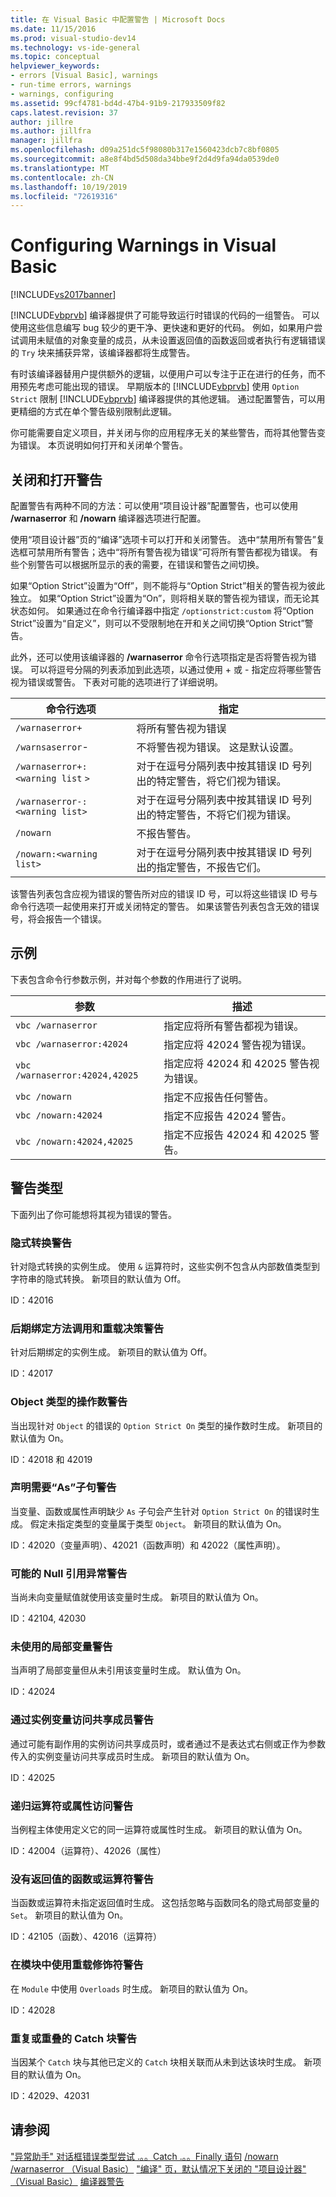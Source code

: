 ```yaml
---
title: 在 Visual Basic 中配置警告 | Microsoft Docs
ms.date: 11/15/2016
ms.prod: visual-studio-dev14
ms.technology: vs-ide-general
ms.topic: conceptual
helpviewer_keywords:
- errors [Visual Basic], warnings
- run-time errors, warnings
- warnings, configuring
ms.assetid: 99cf4781-bd4d-47b4-91b9-217933509f82
caps.latest.revision: 37
author: jillre
ms.author: jillfra
manager: jillfra
ms.openlocfilehash: d09a251dc5f98080b317e1560423dcb7c8bf0805
ms.sourcegitcommit: a8e8f4bd5d508da34bbe9f2d4d9fa94da0539de0
ms.translationtype: MT
ms.contentlocale: zh-CN
ms.lasthandoff: 10/19/2019
ms.locfileid: "72619316"
---
```

# <a name="configuring-warnings-in-visual-basic"></a>Configuring Warnings in Visual Basic
[!INCLUDE[vs2017banner](../includes/vs2017banner.md)]

[!INCLUDE[vbprvb](../includes/vbprvb-md.md)] 编译器提供了可能导致运行时错误的代码的一组警告。 可以使用这些信息编写 bug 较少的更干净、更快速和更好的代码。 例如，如果用户尝试调用未赋值的对象变量的成员，从未设置返回值的函数返回或者执行有逻辑错误的 `Try` 块来捕获异常，该编译器都将生成警告。

 有时该编译器替用户提供额外的逻辑，以便用户可以专注于正在进行的任务，而不用预先考虑可能出现的错误。 早期版本的 [!INCLUDE[vbprvb](../includes/vbprvb-md.md)] 使用 `Option Strict` 限制 [!INCLUDE[vbprvb](../includes/vbprvb-md.md)] 编译器提供的其他逻辑。 通过配置警告，可以用更精细的方式在单个警告级别限制此逻辑。

 你可能需要自定义项目，并关闭与你的应用程序无关的某些警告，而将其他警告变为错误。 本页说明如何打开和关闭单个警告。

## <a name="turning-warnings-off-and-on"></a>关闭和打开警告
 配置警告有两种不同的方法：可以使用“项目设计器”配置警告，也可以使用 **/warnaserror** 和 **/nowarn** 编译器选项进行配置。

 使用“项目设计器”页的“编译”选项卡可以打开和关闭警告。 选中“禁用所有警告”复选框可禁用所有警告；选中“将所有警告视为错误”可将所有警告都视为错误。 有些个别警告可以根据所显示的表的需要，在错误和警告之间切换。

 如果“Option Strict”设置为“Off”，则不能将与“Option Strict”相关的警告视为彼此独立。 如果“Option Strict”设置为“On”，则将相关联的警告视为错误，而无论其状态如何。 如果通过在命令行编译器中指定 `/optionstrict:custom` 将“Option Strict”设置为“自定义”，则可以不受限制地在开和关之间切换“Option Strict”警告。

 此外，还可以使用该编译器的 **/warnaserror** 命令行选项指定是否将警告视为错误。 可以将逗号分隔的列表添加到此选项，以通过使用 + 或 - 指定应将哪些警告视为错误或警告。 下表对可能的选项进行了详细说明。

|命令行选项|指定|
|--------------------------|---------------|
|`/warnaserror+`|将所有警告视为错误|
|`/warnsaserror`-|不将警告视为错误。 这是默认设置。|
|`/warnaserror+:<warning list` `>`|对于在逗号分隔列表中按其错误 ID 号列出的特定警告，将它们视为错误。|
|`/warnaserror-:<warning list>`|对于在逗号分隔列表中按其错误 ID 号列出的特定警告，不将它们视为错误。|
|`/nowarn`|不报告警告。|
|`/nowarn:<warning list>`|对于在逗号分隔列表中按其错误 ID 号列出的指定警告，不报告它们。|

 该警告列表包含应视为错误的警告所对应的错误 ID 号，可以将这些错误 ID 号与命令行选项一起使用来打开或关闭特定的警告。 如果该警告列表包含无效的错误号，将会报告一个错误。

## <a name="examples"></a>示例
 下表包含命令行参数示例，并对每个参数的作用进行了说明。

|参数|描述|
|--------------|-----------------|
|`vbc /warnaserror`|指定应将所有警告都视为错误。|
|`vbc /warnaserror:42024`|指定应将 42024 警告视为错误。|
|`vbc /warnaserror:42024,42025`|指定应将 42024 和 42025 警告视为错误。|
|`vbc /nowarn`|指定不应报告任何警告。|
|`vbc /nowarn:42024`|指定不应报告 42024 警告。|
|`vbc /nowarn:42024,42025`|指定不应报告 42024 和 42025 警告。|

## <a name="types-of-warnings"></a>警告类型
 下面列出了你可能想将其视为错误的警告。

### <a name="implicit-conversion-warning"></a>隐式转换警告
 针对隐式转换的实例生成。 使用 `&` 运算符时，这些实例不包含从内部数值类型到字符串的隐式转换。 新项目的默认值为 Off。

 ID：42016

### <a name="late-bound-method-invocation-and-overload-resolution-warning"></a>后期绑定方法调用和重载决策警告
 针对后期绑定的实例生成。 新项目的默认值为 Off。

 ID：42017

### <a name="operands-of-type-object-warnings"></a>Object 类型的操作数警告
 当出现针对 `Object` 的错误的 `Option Strict On` 类型的操作数时生成。 新项目的默认值为 On。

 ID：42018 和 42019

### <a name="declarations-require-as-clause-warnings"></a>声明需要“As”子句警告
 当变量、函数或属性声明缺少 `As` 子句会产生针对 `Option Strict On` 的错误时生成。 假定未指定类型的变量属于类型 `Object`。 新项目的默认值为 On。

 ID：42020（变量声明）、42021（函数声明）和 42022（属性声明）。

### <a name="possible-null-reference-exception-warnings"></a>可能的 Null 引用异常警告
 当尚未向变量赋值就使用该变量时生成。 新项目的默认值为 On。

 ID：42104, 42030

### <a name="unused-local-variable-warning"></a>未使用的局部变量警告
 当声明了局部变量但从未引用该变量时生成。 默认值为 On。

 ID：42024

### <a name="access-of-shared-member-through-instance-variable-warning"></a>通过实例变量访问共享成员警告
 通过可能有副作用的实例访问共享成员时，或者通过不是表达式右侧或正作为参数传入的实例变量访问共享成员时生成。 新项目的默认值为 On。

 ID：42025

### <a name="recursive-operator-or-property-access-warnings"></a>递归运算符或属性访问警告
 当例程主体使用定义它的同一运算符或属性时生成。 新项目的默认值为 On。

 ID：42004（运算符）、42026（属性）

### <a name="function-or-operator-without-return-value-warning"></a>没有返回值的函数或运算符警告
 当函数或运算符未指定返回值时生成。 这包括忽略与函数同名的隐式局部变量的 `Set`。 新项目的默认值为 On。

 ID：42105（函数）、42016（运算符）

### <a name="overloads-modifier-used-in-a-module-warning"></a>在模块中使用重载修饰符警告
 在 `Module` 中使用 `Overloads` 时生成。 新项目的默认值为 On。

 ID：42028

### <a name="duplicate-or-overlapping-catch-blocks-warnings"></a>重复或重叠的 Catch 块警告
 当因某个 `Catch` 块与其他已定义的 `Catch` 块相关联而从未到达该块时生成。 新项目的默认值为 On。

 ID：42029、42031

## <a name="see-also"></a>请参阅
 ["异常助手" 对话框](../debugger/exception-assistant-dialog-box.md)[错误类型](https://msdn.microsoft.com/library/3048aabf-8c97-4e13-9150-853769cb5f6f)[尝试 .。。Catch .。。Finally 语句](https://msdn.microsoft.com/library/d6488026-ccb3-42b8-a810-0d97b9d6472b) [/nowarn](https://msdn.microsoft.com/library/7ebf2106-0652-4fdc-bf60-70fc86465d83) [/warnaserror （Visual Basic）](https://msdn.microsoft.com/library/49819f1d-a1bd-4201-affe-5afe6d9712e1) ["编译" 页，默认情况下关闭的 "项目设计器" （Visual Basic）](../ide/reference/compile-page-project-designer-visual-basic.md) [编译器警告](https://msdn.microsoft.com/library/69809cfb-a38a-4035-b154-283a61938df8)
